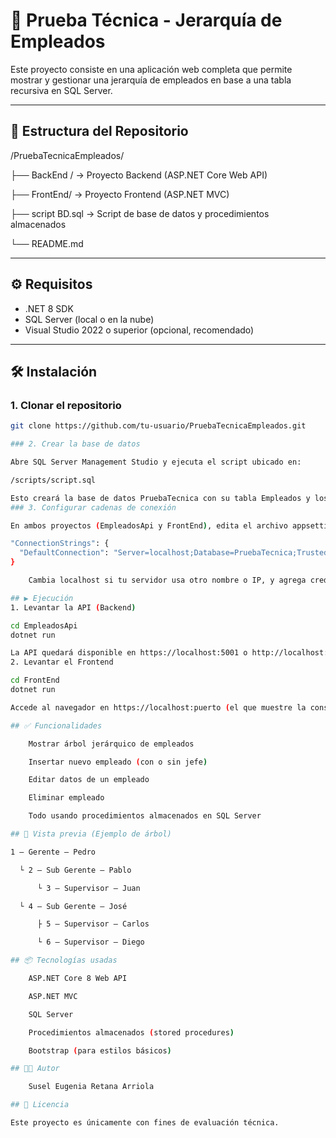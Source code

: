 # 🧠 Prueba Técnica - Jerarquía de Empleados

Este proyecto consiste en una aplicación web completa que permite mostrar y gestionar una jerarquía de empleados en base a una tabla recursiva en SQL Server.

---

## 📂 Estructura del Repositorio

/PruebaTecnicaEmpleados/

├── BackEnd / → Proyecto Backend (ASP.NET Core Web API)

├── FrontEnd/ → Proyecto Frontend (ASP.NET MVC)

├── script BD.sql → Script de base de datos y procedimientos almacenados

└── README.md


---

## ⚙️ Requisitos

- .NET 8 SDK
- SQL Server (local o en la nube)
- Visual Studio 2022 o superior (opcional, recomendado)

---

## 🛠️ Instalación

### 1. Clonar el repositorio

```bash
git clone https://github.com/tu-usuario/PruebaTecnicaEmpleados.git

### 2. Crear la base de datos

Abre SQL Server Management Studio y ejecuta el script ubicado en:

/scripts/script.sql

Esto creará la base de datos PruebaTecnica con su tabla Empleados y los procedimientos almacenados necesarios.
### 3. Configurar cadenas de conexión

En ambos proyectos (EmpleadosApi y FrontEnd), edita el archivo appsettings.json con tu conexión local:

"ConnectionStrings": {
  "DefaultConnection": "Server=localhost;Database=PruebaTecnica;Trusted_Connection=True;TrustServerCertificate=True;"
}

    Cambia localhost si tu servidor usa otro nombre o IP, y agrega credenciales si usas autenticación SQL.

## ▶️ Ejecución
1. Levantar la API (Backend)

cd EmpleadosApi
dotnet run

La API quedará disponible en https://localhost:5001 o http://localhost:5000.
2. Levantar el Frontend

cd FrontEnd
dotnet run

Accede al navegador en https://localhost:puerto (el que muestre la consola).

## ✅ Funcionalidades

    Mostrar árbol jerárquico de empleados

    Insertar nuevo empleado (con o sin jefe)

    Editar datos de un empleado

    Eliminar empleado

    Todo usando procedimientos almacenados en SQL Server

## 📸 Vista previa (Ejemplo de árbol)

1 – Gerente – Pedro

  └ 2 – Sub Gerente – Pablo

      └ 3 – Supervisor – Juan

  └ 4 – Sub Gerente – José

      ├ 5 – Supervisor – Carlos

      └ 6 – Supervisor – Diego

## 📦 Tecnologías usadas

    ASP.NET Core 8 Web API

    ASP.NET MVC

    SQL Server

    Procedimientos almacenados (stored procedures)

    Bootstrap (para estilos básicos)

## 🧑‍💻 Autor

    Susel Eugenia Retana Arriola

## 📄 Licencia

Este proyecto es únicamente con fines de evaluación técnica.
